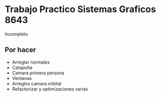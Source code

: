 # Trabajo Practico Sistemas Graficos 8643

Incompleto
## Por hacer

*	Arreglar normales
*	Catapulta
* 	Camara primera persona
* 	Ventanas
*	Arreglos camara orbital
*	Refactorizar y optimizaciones varias
